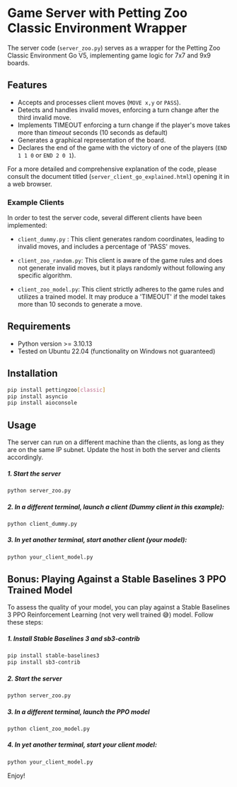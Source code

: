 # Game Server with Petting Zoo Classic Environment Wrapper

The server code (`server_zoo.py`) serves as a wrapper for the Petting Zoo Classic Environment Go V5, implementing game logic for 7x7 and 9x9 boards.

## Features

- Accepts and processes client moves (`MOVE x,y` or `PASS`).
- Detects and handles invalid moves, enforcing a turn change after the third invalid move.
- Implements TIMEOUT enforcing a turn change if the player's move takes more than *timeout* seconds (10 seconds as default)
- Generates a graphical representation of the board.
- Declares the end of the game with the victory of one of the players (`END 1 1 0` or `END 2 0 1`).

For a more detailed and comprehensive explanation of the code, please consult the document titled (`server_client_go_explained.html`) opening it in a web browser.

### Example Clients

In order to test the server code, several different clients have been implemented:

   - `client_dummy.py` : This client generates random coordinates, leading to invalid moves, and includes a percentage of 'PASS' moves.

   - `client_zoo_random.py`: This client is aware of the game rules and does not generate invalid moves, but it plays randomly without following any specific algorithm.

   - `client_zoo_model.py`: This client strictly adheres to the game rules and utilizes a trained model. It may produce a 'TIMEOUT' if the model takes more than 10 seconds to generate a move.


## Requirements

- Python version >= 3.10.13
- Tested on Ubuntu 22.04 (functionality on Windows not guaranteed)

## Installation

```bash
pip install pettingzoo[classic]
pip install asyncio 
pip install aioconsole
```

## Usage

The server can run on a different machine than the clients, as long as they are on the same IP subnet. 
Update the host in both the server and clients accordingly.

##### 1. Start the server
```bash
python server_zoo.py
```

##### 2. In a different terminal, launch a client (Dummy client in this example):
```bash
python client_dummy.py
```

##### 3. In yet another terminal, start another client (your model):
```bash
python your_client_model.py
```



## Bonus: Playing Against a  Stable Baselines 3 PPO Trained Model

To assess the quality of your model, you can play against a  Stable Baselines 3 PPO Reinforcement Learning (not very well trained 😅) model. Follow these steps:


##### 1. Install Stable Baselines 3 and sb3-contrib
```bash
pip install stable-baselines3 
pip install sb3-contrib
```

##### 2. Start the server
```bash
python server_zoo.py
```

##### 3. In a different terminal, launch the PPO model
```bash
python client_zoo_model.py
```
##### 4. In yet another terminal, start your client model:
```bash
python your_client_model.py
```
Enjoy!
